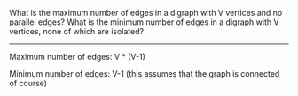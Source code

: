 What is the maximum number of edges in a digraph with V vertices and no parallel
edges? What is the minimum number of edges in a digraph with V vertices, none of
which are isolated?

-------------------------------------------------------------------------------------

Maximum number of edges: V * (V-1)

Minimum number of edges: V-1 (this assumes that the graph is connected of course)